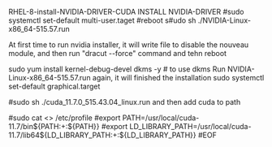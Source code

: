 RHEL-8-install-NVIDIA-DRIVER-CUDA
INSTALL NVIDIA-DRIVER
#sudo systemctl set-default multi-user.taget
#reboot
s#udo sh ./NVIDIA-Linux-x86_64-515.57.run

At first time to run nvidia installer, it will write file to disable the nouveau module, and then run "dracut --force" command 
and tehn reboot

sudo yum install kernel-debug-devel dkms -y # to use dkms
Run NVIDIA-Linux-x86_64-515.57.run again, it will finished the installation 
sudo systemctl set-default graphical.target


#sudo sh ./cuda_11.7.0_515.43.04_linux.run
and then add cuda to path

#sudo cat <<EOF >> /etc/profile
#export PATH=/usr/local/cuda-11.7/bin${PATH:+:${PATH}}
#export LD_LIBRARY_PATH=/usr/local/cuda-11.7/lib64\${LD_LIBRARY_PATH:+:${LD_LIBRARY_PATH}}
#EOF

